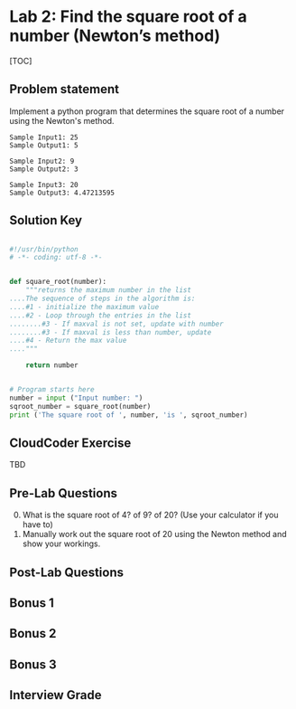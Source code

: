 
# Lab 2:  Find the square root of a number (Newton’s method)

[TOC]

## Problem statement 

Implement a python program that determines the square root of a number using the Newton's method. 

	Sample Input1: 25
	Sample Output1: 5
	
	Sample Input2: 9
	Sample Output2: 3
	
	Sample Input3: 20
	Sample Output3: 4.47213595


## Solution Key

```python 

#!/usr/bin/python
# -*- coding: utf-8 -*-


def square_root(number):
    """returns the maximum number in the list
....The sequence of steps in the algorithm is:
....#1 - initialize the maximum value
....#2 - Loop through the entries in the list
........#3 - If maxval is not set, update with number
........#3 - If maxval is less than number, update
....#4 - Return the max value
...."""

	return number 


# Program starts here
number = input ("Input number: ") 
sqroot_number = square_root(number)
print ('The square root of ', number, 'is ', sqroot_number)


```


## CloudCoder Exercise 

TBD 


## Pre-Lab Questions 

0. What is the square root of 4? of 9? of 20?  (Use your calculator if you have to)
1. Manually work out the square root of 20 using the Newton method and show your workings. 


## Post-Lab Questions 


## Bonus 1 

## Bonus 2 

## Bonus 3


## Interview Grade 


